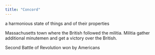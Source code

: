 ```yaml
---
title: "Concord"
---
```

a harmonious state of things and of their properties

Massachusetts town where the British followed the militia. Militia gather additional minutemen and get a victory over the British.

Second Battle of Revolution won by Americans

